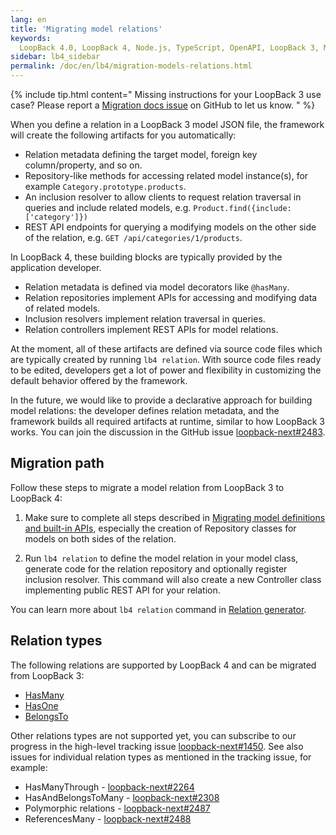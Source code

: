 ```yaml
---
lang: en
title: 'Migrating model relations'
keywords:
  LoopBack 4.0, LoopBack 4, Node.js, TypeScript, OpenAPI, LoopBack 3, Migration
sidebar: lb4_sidebar
permalink: /doc/en/lb4/migration-models-relations.html
---
```


{% include tip.html content="
Missing instructions for your LoopBack 3 use case? Please report a [Migration docs issue](https://github.com/strongloop/loopback-next/issues/new?labels=question,Migration,Docs&template=Migration_docs.md) on GitHub to let us know.
" %}

When you define a relation in a LoopBack 3 model JSON file, the framework will
create the following artifacts for you automatically:

- Relation metadata defining the target model, foreign key column/property, and
  so on.
- Repository-like methods for accessing related model instance(s), for example
  `Category.prototype.products`.
- An inclusion resolver to allow clients to request relation traversal in
  queries and include related models, e.g.
  `Product.find({include: ['category']})`
- REST API endpoints for querying a modifying models on the other side of the
  relation, e.g. `GET /api/categories/1/products`.

In LoopBack 4, these building blocks are typically provided by the application
developer.

- Relation metadata is defined via model decorators like `@hasMany`.
- Relation repositories implement APIs for accessing and modifying data of
  related models.
- Inclusion resolvers implement relation traversal in queries.
- Relation controllers implement REST APIs for model relations.

At the moment, all of these artifacts are defined via source code files which
are typically created by running `lb4 relation`. With source code files ready to
be edited, developers get a lot of power and flexibility in customizing the
default behavior offered by the framework.

In the future, we would like to provide a declarative approach for building
model relations: the developer defines relation metadata, and the framework
builds all required artifacts at runtime, similar to how LoopBack 3 works. You
can join the discussion in the GitHub issue
[loopback-next#2483](https://github.com/strongloop/loopback-next/issues/2483).

## Migration path

Follow these steps to migrate a model relation from LoopBack 3 to LoopBack 4:

1. Make sure to complete all steps described in
   [Migrating model definitions and built-in APIs](./core.md), especially the
   creation of Repository classes for models on both sides of the relation.

2. Run `lb4 relation` to define the model relation in your model class, generate
   code for the relation repository and optionally register inclusion resolver.
   This command will also create a new Controller class implementing public REST
   API for your relation.

You can learn more about `lb4 relation` command in
[Relation generator](../../Relation-generator.md).

## Relation types

The following relations are supported by LoopBack 4 and can be migrated from
LoopBack 3:

- [HasMany](../../HasMany-relation.md)
- [HasOne](../../HasOne-relation.md)
- [BelongsTo](../../BelongsTo-relation.md)

Other relations types are not supported yet, you can subscribe to our progress
in the high-level tracking issue
[loopback-next#1450](https://github.com/strongloop/loopback-next/issues/1450).
See also issues for individual relation types as mentioned in the tracking
issue, for example:

- HasManyThrough -
  [loopback-next#2264](https://github.com/strongloop/loopback-next/issues/2264)
- HasAndBelongsToMany -
  [loopback-next#2308](https://github.com/strongloop/loopback-next/issues/2308)
- Polymorphic relations -
  [loopback-next#2487](https://github.com/strongloop/loopback-next/issues/2487)
- ReferencesMany -
  [loopback-next#2488](https://github.com/strongloop/loopback-next/issues/1450)
